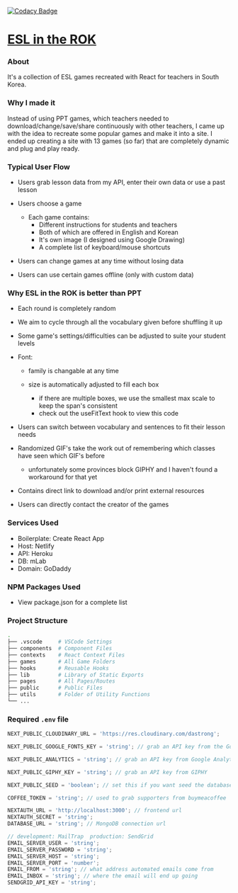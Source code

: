 [![Codacy Badge](https://api.codacy.com/project/badge/Grade/71f8e38d827942bf8c166c6dc027ac52)](https://www.codacy.com/app/dastrong/ESLintheROK-front?utm_source=github.com&utm_medium=referral&utm_content=dastrong/ESLintheROK-front&utm_campaign=Badge_Grade)

# [ESL in the ROK](https://www.eslintherok.com)

### About

It's a collection of ESL games recreated with React for teachers in South Korea.

### Why I made it

Instead of using PPT games, which teachers needed to download/change/save/share continuously with other teachers, I came up with the idea to recreate some popular games and make it into a site. I ended up creating a site with 13 games (so far) that are completely dynamic and plug and play ready.

### Typical User Flow

- Users grab lesson data from my API, enter their own data or use a past lesson

- Users choose a game

  - Each game contains:
    - Different instructions for students and teachers
    - Both of which are offered in English and Korean
    - It's own image (I designed using Google Drawing)
    - A complete list of keyboard/mouse shortcuts

- Users can change games at any time without losing data

- Users can use certain games offline (only with custom data)

### Why ESL in the ROK is better than PPT

- Each round is completely random

- We aim to cycle through all the vocabulary given before shuffling it up

- Some game's settings/difficulties can be adjusted to suite your student levels

- Font:

  - family is changable at any time

  - size is automatically adjusted to fill each box
    - if there are multiple boxes, we use the smallest max scale to keep the span's consistent
    - check out the useFitText hook to view this code

- Users can switch between vocabulary and sentences to fit their lesson needs

- Randomized GIF's take the work out of remembering which classes have seen which GIF's before

  - unfortunately some provinces block GIPHY and I haven't found a workaround for that yet

- Contains direct link to download and/or print external resources

- Users can directly contact the creator of the games

### Services Used

- Boilerplate: Create React App
- Host: Netlify
- API: Heroku
- DB: mLab
- Domain: GoDaddy

### NPM Packages Used

- View package.json for a complete list

### Project Structure

```bash
.
├── .vscode     # VSCode Settings
├── components  # Component Files
├── contexts    # React Context Files
├── games       # All Game Folders
├── hooks       # Reusable Hooks
├── lib         # Library of Static Exports
├── pages       # All Pages/Routes
├── public      # Public Files
├── utils       # Folder of Utility Functions
└── ...
```

### Required `.env` file

```js
NEXT_PUBLIC_CLOUDINARY_URL = 'https://res.cloudinary.com/dastrong';

NEXT_PUBLIC_GOOGLE_FONTS_KEY = 'string'; // grab an API key from the Google Fonts API

NEXT_PUBLIC_ANALYTICS = 'string'; // grab an API key from Google Analytics

NEXT_PUBLIC_GIPHY_KEY = 'string'; // grab an API key from GIPHY

NEXT_PUBLIC_SEED = 'boolean'; // set this if you want seed the database or use the seed script

COFFEE_TOKEN = 'string'; // used to grab supporters from buymeacoffee

NEXTAUTH_URL = 'http://localhost:3000'; // frontend url
NEXTAUTH_SECRET = 'string';
DATABASE_URL = 'string'; // MongoDB connection url

// development: MailTrap  production: SendGrid
EMAIL_SERVER_USER = 'string';
EMAIL_SERVER_PASSWORD = 'string';
EMAIL_SERVER_HOST = 'string';
EMAIL_SERVER_PORT = 'number';
EMAIL_FROM = 'string'; // what address automated emails come from
EMAIL_INBOX = 'string'; // where the email will end up going
SENDGRID_API_KEY = 'string';
```
